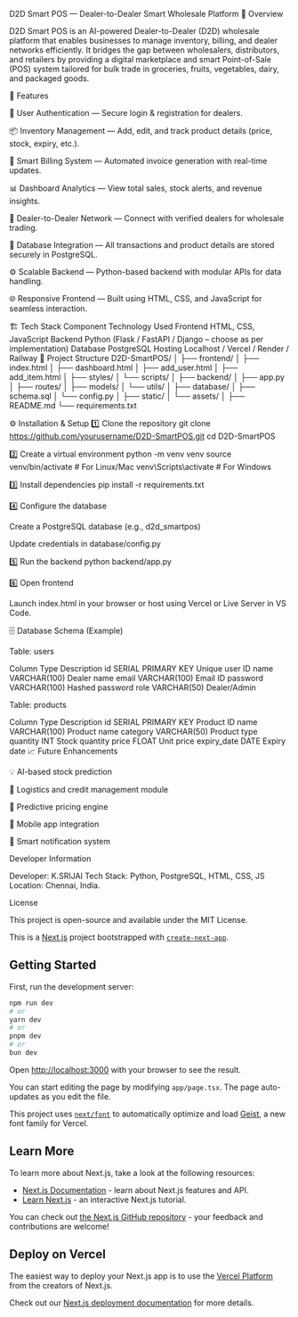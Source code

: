D2D Smart POS — Dealer-to-Dealer Smart Wholesale Platform
📌 Overview

D2D Smart POS is an AI-powered Dealer-to-Dealer (D2D) wholesale platform that enables businesses to manage inventory, billing, and dealer networks efficiently. It bridges the gap between wholesalers, distributors, and retailers by providing a digital marketplace and smart Point-of-Sale (POS) system tailored for bulk trade in groceries, fruits, vegetables, dairy, and packaged goods.

🚀 Features

🔐 User Authentication — Secure login & registration for dealers.

📦 Inventory Management — Add, edit, and track product details (price, stock, expiry, etc.).

🧾 Smart Billing System — Automated invoice generation with real-time updates.

📊 Dashboard Analytics — View total sales, stock alerts, and revenue insights.

🤝 Dealer-to-Dealer Network — Connect with verified dealers for wholesale trading.

💾 Database Integration — All transactions and product details are stored securely in PostgreSQL.

⚙️ Scalable Backend — Python-based backend with modular APIs for data handling.

🌐 Responsive Frontend — Built using HTML, CSS, and JavaScript for seamless interaction.

🏗️ Tech Stack
Component	Technology Used
Frontend	HTML, CSS, JavaScript
Backend	Python (Flask / FastAPI / Django – choose as per implementation)
Database	PostgreSQL
Hosting	Localhost / Vercel / Render / Railway
🧩 Project Structure
D2D-SmartPOS/
│
├── frontend/
│   ├── index.html
│   ├── dashboard.html
│   ├── add_user.html
│   ├── add_item.html
│   ├── styles/
│   └── scripts/
│
├── backend/
│   ├── app.py
│   ├── routes/
│   ├── models/
│   └── utils/
│
├── database/
│   ├── schema.sql
│   └── config.py
│
├── static/
│   └── assets/
│
├── README.md
└── requirements.txt

⚙️ Installation & Setup
1️⃣ Clone the repository
git clone https://github.com/yourusername/D2D-SmartPOS.git
cd D2D-SmartPOS

2️⃣ Create a virtual environment
python -m venv venv
source venv/bin/activate  # For Linux/Mac
venv\Scripts\activate     # For Windows

3️⃣ Install dependencies
pip install -r requirements.txt

4️⃣ Configure the database

Create a PostgreSQL database (e.g., d2d_smartpos)

Update credentials in database/config.py

5️⃣ Run the backend
python backend/app.py

6️⃣ Open frontend

Launch index.html in your browser or host using Vercel or Live Server in VS Code.

🗄️ Database Schema (Example)

Table: users

Column	Type	Description
id	SERIAL PRIMARY KEY	Unique user ID
name	VARCHAR(100)	Dealer name
email	VARCHAR(100)	Email ID
password	VARCHAR(100)	Hashed password
role	VARCHAR(50)	Dealer/Admin

Table: products

Column	Type	Description
id	SERIAL PRIMARY KEY	Product ID
name	VARCHAR(100)	Product name
category	VARCHAR(50)	Product type
quantity	INT	Stock quantity
price	FLOAT	Unit price
expiry_date	DATE	Expiry date
📈 Future Enhancements

💡 AI-based stock prediction

🚚 Logistics and credit management module

🧠 Predictive pricing engine

📱 Mobile app integration

🔔 Smart notification system

Developer Information

Developer: K.SRIJAI
Tech Stack: Python, PostgreSQL, HTML, CSS, JS
Location: Chennai, India.

License

This project is open-source and available under the MIT License.

This is a [Next.js](https://nextjs.org) project bootstrapped with [`create-next-app`](https://nextjs.org/docs/app/api-reference/cli/create-next-app).

## Getting Started

First, run the development server:

```bash
npm run dev
# or
yarn dev
# or
pnpm dev
# or
bun dev
```

Open [http://localhost:3000](http://localhost:3000) with your browser to see the result.

You can start editing the page by modifying `app/page.tsx`. The page auto-updates as you edit the file.

This project uses [`next/font`](https://nextjs.org/docs/app/building-your-application/optimizing/fonts) to automatically optimize and load [Geist](https://vercel.com/font), a new font family for Vercel.

## Learn More

To learn more about Next.js, take a look at the following resources:

- [Next.js Documentation](https://nextjs.org/docs) - learn about Next.js features and API.
- [Learn Next.js](https://nextjs.org/learn) - an interactive Next.js tutorial.

You can check out [the Next.js GitHub repository](https://github.com/vercel/next.js) - your feedback and contributions are welcome!

## Deploy on Vercel

The easiest way to deploy your Next.js app is to use the [Vercel Platform](https://vercel.com/new?utm_medium=default-template&filter=next.js&utm_source=create-next-app&utm_campaign=create-next-app-readme) from the creators of Next.js.

Check out our [Next.js deployment documentation](https://nextjs.org/docs/app/building-your-application/deploying) for more details.
